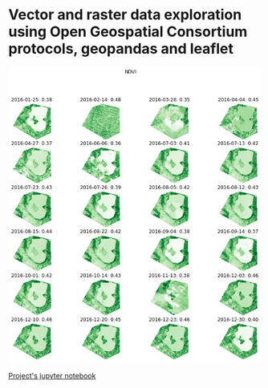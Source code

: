 # Vector and raster data exploration using Open Geospatial Consortium protocols, geopandas and leaflet

![ndvi-timeseries](logo.png)

[Project's jupyter notebook](main.ipynb)
